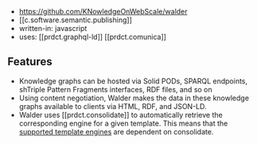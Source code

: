 
- https://github.com/KNowledgeOnWebScale/walder
- [[c.software.semantic.publishing]]
- written-in: javascript
- uses: [[prdct.graphql-ld]] [[prdct.comunica]]

## Features

- Knowledge graphs can be hosted via Solid PODs, SPARQL endpoints, shTriple Pattern Fragments interfaces, RDF files, and so on
- Using content negotiation, Walder makes the data in these knowledge graphs available to clients via HTML, RDF, and JSON-LD. 
- Walder uses [[prdct.consolidate]] to automatically retrieve the corresponding engine for a given template. This means that the [supported template engines](https://www.npmjs.com/package/consolidate#supported-template-engines) are dependent on consolidate.